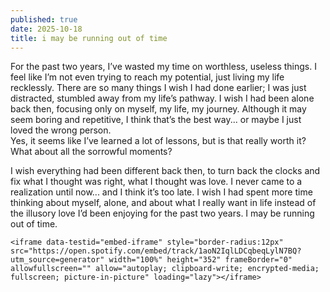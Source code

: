 ```yaml
---
published: true
date: 2025-10-18
title: i may be running out of time
---
```

For the past two years, I’ve wasted my time on worthless, useless things. I feel like I’m not even trying to reach my potential, just living my life recklessly. There are so many things I wish I had done earlier; I was just distracted, stumbled away from my life’s pathway. I wish I had been alone back then, focusing only on myself, my life, my journey. Although it may seem boring and repetitive, I think that’s the best way... or maybe I just loved the wrong person.  
Yes, it seems like I’ve learned a lot of lessons, but is that really worth it? What about all the sorrowful moments?

I wish everything had been different back then, to turn back the clocks and fix what I thought was right, what I thought was love. I never came to a realization until now... and I think it’s too late. I wish I had spent more time thinking about myself, alone, and about what I really want in life instead of the illusory love I’d been enjoying for the past two years. I may be running out of time.

```
<iframe data-testid="embed-iframe" style="border-radius:12px" src="https://open.spotify.com/embed/track/1aoN2IqlLDCqbeqLylN7BQ?utm_source=generator" width="100%" height="352" frameBorder="0" allowfullscreen="" allow="autoplay; clipboard-write; encrypted-media; fullscreen; picture-in-picture" loading="lazy"></iframe>
```